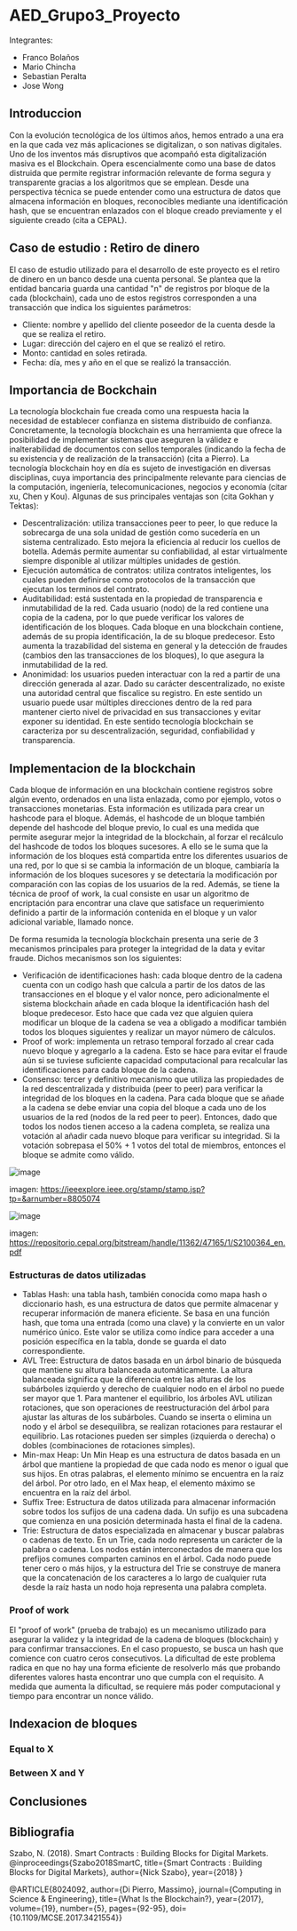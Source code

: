 # AED_Grupo3_Proyecto

Integrantes:
- Franco Bolaños
- Mario Chincha
- Sebastian Peralta
- Jose Wong

## Introduccion
Con la evolución tecnológica de los últimos años, hemos entrado a una era en la que cada vez más aplicaciones se digitalizan, o son nativas digitales. Uno de los inventos más disruptivos que acompañó esta digitalización masiva es el Blockchain. Opera escencialmente como una base de datos distruida que permite registrar información relevante de forma segura y transparente gracias a los algoritmos que se emplean. Desde una perspectiva técnica se puede entender como una estructura de datos que almacena información en bloques, reconocibles mediante una identificación hash, que se encuentran enlazados con el bloque creado previamente y el siguiente creado (cita a CEPAL). 


## Caso de estudio : Retiro de dinero
El caso de estudio utilizado para el desarrollo de este proyecto es el retiro de dinero en un banco desde una cuenta personal. Se plantea que la entidad bancaria guarda una cantidad "n" de registros por bloque de la cada (blockchain), cada uno de estos registros corresponden a una transacción que indica los siguientes parámetros:
- Cliente: nombre y apellido del cliente poseedor de la cuenta desde la que se realiza el retiro.
- Lugar: dirección del cajero en el que se realizó el retiro.
- Monto: cantidad en soles retirada.
- Fecha: día, mes y año en el que se realizó la transacción.


## Importancia de Bockchain
La tecnología blockchain fue creada como una respuesta hacia la necesidad de establecer confianza en sistema distribuido de confianza. Concretamente, la tecnología blockchain es una herramienta que ofrece la posibilidad de implementar sistemas que aseguren la válidez e inalterabilidad de documentos con sellos temporales (indicando la fecha de su existencia y de realización de la transacción) (cita a Pierro). 
La tecnología blockchain hoy en día es sujeto de investigación en diversas disciplinas, cuya importancia des principalmente relevante para ciencias de la computación, ingeniería, telecomunicaciones, negocios y economía (citar xu, Chen y Kou). Algunas de sus principales ventajas son (cita Gokhan y Tektas):
- Descentralización: utiliza transacciones peer to peer, lo que reduce la sobrecarga de una sola unidad de gestión como sucedería en un sistema centralizado. Esto mejora la eficiencia al reducir los cuellos de botella. Además permite aumentar su confiabilidad, al estar virtualmente siempre disponible al utilizar múltiples unidades de gestión.
- Ejecución automática de contratos: utiliza contratos inteligentes, los cuales pueden definirse como protocolos de la transacción que ejecutan los terminos del contrato. 
- Auditabilidad: está sustentada en la propiedad de transparencia e inmutabilidad de la red. Cada usuario (nodo) de la red contiene una copia de la cadena, por lo que puede verificar los valores de identificación de los bloques. Cada bloque en una blockchain contiene, además de su propia identificación, la de su bloque predecesor. Esto aumenta la trazabilidad del sistema en general y la detección de fraudes (cambios den las transacciones de los bloques), lo que asegura la inmutabilidad de la red.
- Anonimidad: los usuarios pueden interactuar con la red a partir de una dirección generada al azar. Dado su carácter descentralizado, no existe una autoridad central que fiscalice su registro. En este sentido un usuario puede usar múltiples direcciones dentro de la red para mantener cierto nivel de privacidad en sus transacciones y evitar exponer su identidad.
En este sentido tecnología blockchain se caracteriza por su descentralización, seguridad, confiabilidad y transparencia.


## Implementacion de la blockchain
Cada bloque de información en una blockchain contiene registros sobre algún evento, ordenados en una lista enlazada, como por ejemplo, votos o transacciones monetarias. Esta información es utilizada para crear un hashcode para el bloque. Además, el hashcode de un bloque también depende del hashcode del bloque previo, lo cual es una medida que permite asegurar mejor la integridad de la blockchain, al forzar el recálculo del hashcode de todos los bloques sucesores. A ello se le suma que la información de los bloques está compartida entre los diferentes usuarios de una red, por lo que si se cambia la información de un bloque, cambiaría la información de los bloques sucesores y se detectaría la modificación por comparación con las copias de los usuarios de la red. Además, se tiene la técnica de proof of work, la cual consiste en usar un algoritmo de encriptación para encontrar una clave que satisface un requerimiento definido a partir de la información contenida en el bloque y un valor adicional variable, llamado nonce.

De forma resumida la tecnología blockchain presenta una serie de 3 mecanismos principales para proteger la integridad de la data y evitar fraude. Dichos mecanismos son los siguientes:
- Verificación de identificaciones hash: cada bloque dentro de la cadena cuenta con un codigo hash que calcula a partir de los datos de las transacciones en el bloque y el valor nonce, pero adicionalmente el sistema blockchain añade en cada bloque la identificación hash del bloque predecesor. Esto hace que cada vez que alguien quiera modificar un bloque de la cadena se vea a obligado a modificar también todos los bloques siguientes y realizar un mayor número de cálculos.
- Proof of work: implementa un retraso temporal forzado al crear cada nuevo bloque y agregarlo a la cadena. Esto se hace para evitar el fraude aún si se tuviese suficiente capacidad computacional para recalcular las identificaciones para cada bloque de la cadena.
- Consenso: tercer y definitivo mecanismo que utiliza las propiedades de la red descentralizada y distribuida (peer to peer) para verificar la integridad de los bloques en la cadena. Para cada bloque que se añade a la cadena se debe enviar una copia del bloque a cada uno de los usuarios de la red (nodos de la red peer to peer). Entonces, dado que todos los nodos tienen acceso a la cadena completa, se realiza una votación al añadir cada nuevo bloque para verificar su integridad. Si la votación sobrepasa el 50% + 1 votos del total de miembros, entonces el bloque se admite como válido. 

![image](https://github.com/JoseFrancisc0/AED_Grupo3_Proyecto/assets/54275767/3a20dea7-b182-44e1-b54f-7dcd185535c0)

imagen: https://ieeexplore.ieee.org/stamp/stamp.jsp?tp=&arnumber=8805074

![image](https://github.com/JoseFrancisc0/AED_Grupo3_Proyecto/assets/54275767/a3a471af-e5c4-4048-9e00-362207764a7f)

imagen: https://repositorio.cepal.org/bitstream/handle/11362/47165/1/S2100364_en.pdf


### Estructuras de datos utilizadas
- Tablas Hash: una tabla hash, también conocida como mapa hash o diccionario hash, es una estructura de datos que permite almacenar y recuperar información de manera eficiente. Se basa en una función hash, que toma una entrada (como una clave) y la convierte en un valor numérico único. Este valor se utiliza como índice para acceder a una posición específica en la tabla, donde se guarda el dato correspondiente.
- AVL Tree: Estructura de datos basada en un árbol binario de búsqueda que mantiene su altura balanceada automáticamente. La altura balanceada significa que la diferencia entre las alturas de los subárboles izquierdo y derecho de cualquier nodo en el árbol no puede ser mayor que 1. Para mantener el equilibrio, los árboles AVL utilizan rotaciones, que son operaciones de reestructuración del árbol para ajustar las alturas de los subárboles. Cuando se inserta o elimina un nodo y el árbol se desequilibra, se realizan rotaciones para restaurar el equilibrio. Las rotaciones pueden ser simples (izquierda o derecha) o dobles (combinaciones de rotaciones simples).
- Min-max Heap: Un Min Heap es una estructura de datos basada en un árbol que mantiene la propiedad de que cada nodo es menor o igual que sus hijos. En otras palabras, el elemento mínimo se encuentra en la raíz del árbol. Por otro lado, en el Max heap, el elemento máximo se encuentra en la raíz del árbol.
- Suffix Tree: Estructura de datos utilizada para almacenar información sobre todos los sufijos de una cadena dada. Un sufijo es una subcadena que comienza en una posición determinada hasta el final de la cadena.
- Trie: Estructura de datos especializada en almacenar y buscar palabras o cadenas de texto. En un Trie, cada nodo representa un carácter de la palabra o cadena. Los nodos están interconectados de manera que los prefijos comunes comparten caminos en el árbol. Cada nodo puede tener cero o más hijos, y la estructura del Trie se construye de manera que la concatenación de los caracteres a lo largo de cualquier ruta desde la raíz hasta un nodo hoja representa una palabra completa.


### Proof of work
 El "proof of work" (prueba de trabajo) es un mecanismo utilizado para asegurar la validez y la integridad de la cadena de bloques (blockchain) y para confirmar transacciones. En el caso propuesto, se busca un hash que comience con cuatro ceros consecutivos. La dificultad de este problema radica en que no hay una forma eficiente de resolverlo más que probando diferentes valores hasta encontrar uno que cumpla con el requisito. A medida que aumenta la dificultad, se requiere más poder computacional y tiempo para encontrar un nonce válido.

## Indexacion de bloques

### Equal to X

### Between X and Y

## Conclusiones

## Bibliografia
Szabo, N. (2018). Smart Contracts : Building Blocks for Digital Markets.
@inproceedings{Szabo2018SmartC,
  title={Smart Contracts : Building Blocks for Digital Markets},
  author={Nick Szabo},
  year={2018}
}

@ARTICLE{8024092,
  author={Di Pierro, Massimo},
  journal={Computing in Science & Engineering}, 
  title={What Is the Blockchain?}, 
  year={2017},
  volume={19},
  number={5},
  pages={92-95},
  doi={10.1109/MCSE.2017.3421554}}


